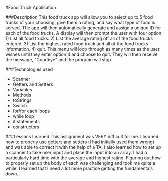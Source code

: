 #Food Truck Application

###Description
This food truck app will allow you to select up to 5 food trucks of your choosing, give them a rating, and say what type of food is served. The app will then automatically generate and assign a unique ID for each of the food trucks. A display will then prompt the user with four option. 1) List all food trucks. 2) List the average rating off all of the food trucks entered. 3) List the highest rated food truck and all of the food trucks information. 4) quit. This menu will loop through as many times as the user wishes until they enter option 4 and choose to quit. They will then receive the message, "Goodbye" and the program will stop.

###Technologies used
* Scanner
* Getters and Setters
* Variables
* Methods
* toStrings
* Switch
* for/for each loops
* while loop
* if statements
* constructors

###Lessons Learned
This assignment was VERY difficult for me. I learned how to properly use getters and setters (I had initially used them wrong) and was able to correct it with the help of a TA. I also learned how to set up a scanner to take user input and place the input into an array. I had a particularly hard time with the average and highest rating. Figuring out how to properly set up the body of each was challenging and took me quite a while. I learned that I need a lot more practice getting the fundamentals down.



